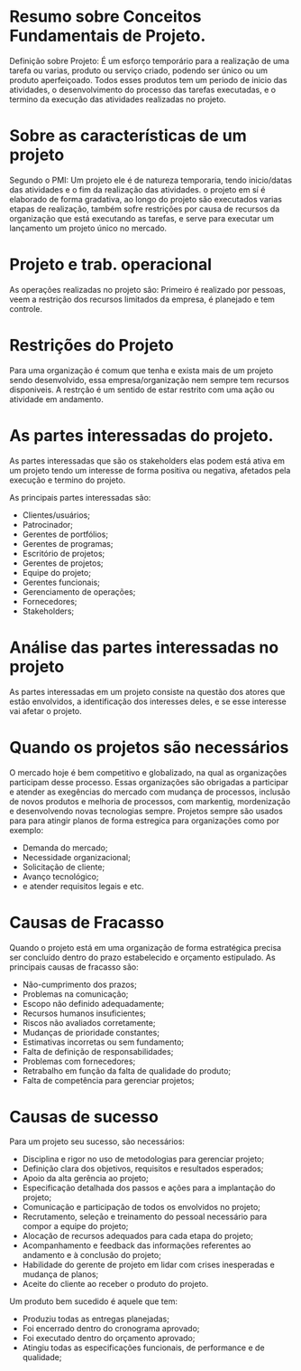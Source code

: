 # Resumo sobre Conceitos Fundamentais de Projeto.
Definição sobre Projeto:
É um esforço temporário para a realização de uma tarefa ou varias, produto ou serviço criado, podendo ser único ou um produto aperfeiçoado.
Todos esses produtos tem um periodo de inicio das atividades, o desenvolvimento do processo das tarefas executadas, e o termino da execução
das atividades realizadas no projeto.

# Sobre as características de um projeto
Segundo o PMI:
Um projeto ele é de natureza temporaria, tendo inicio/datas das atividades e o fim da realização das atividades.
o projeto em sí é elaborado de forma gradativa, ao longo do projeto são executados varias etapas de realização, também sofre restrições
por causa de recursos da organização que está executando as tarefas, e serve para executar um lançamento um projeto único no mercado.

# Projeto e trab. operacional
As operações realizadas no projeto são:
Primeiro é realizado por pessoas, veem a restrição dos recursos limitados da empresa, é planejado e tem controle.

# Restrições do Projeto
Para uma organização é comum que tenha e exista mais de um projeto sendo desenvolvido, essa empresa/organização nem sempre tem recursos disponiveis. A restrção é um sentido de estar restrito com uma ação ou atividade em andamento.

# As partes interessadas do projeto.
As partes interessadas que são os stakeholders elas podem está ativa em um projeto tendo um interesse de forma positiva ou negativa, afetados pela execução e termino do projeto.

As principais partes interessadas são:
  - Clientes/usuários;
  - Patrocinador;
  - Gerentes de portfólios;
  - Gerentes de programas;
  - Escritório de projetos;
  - Gerentes de projetos;
  - Equipe do projeto;
  - Gerentes funcionais;
  - Gerenciamento de operações;
  - Fornecedores;
  - Stakeholders;
  
# Análise das partes interessadas no projeto  
As partes interessadas em um projeto consiste na questão dos atores que estão envolvidos, a identificação dos interesses deles, e se esse interesse vai afetar o projeto.
  
# Quando os projetos são necessários  
O mercado hoje é bem competitivo e globalizado, na qual as organizações participam desse processo. Essas organizações são obrigadas a participar e atender as exegências do mercado com mudança de processos, inclusão de novos produtos e melhoria de processos, com markentig, mordenização e desenvolvendo novas tecnologias sempre. Projetos sempre são usados para para atingir planos de forma estregica para organizações como por exemplo:
  - Demanda do mercado;
  - Necessidade organizacional;
  - Solicitação de cliente;
  - Avanço tecnológico;
  - e atender requisitos legais e etc.
  
# Causas de Fracasso
Quando o projeto está em uma organização de forma estratégica precisa ser concluído dentro do prazo estabelecido e orçamento estipulado. As principais causas de fracasso são:
  - Não-cumprimento dos prazos;
  - Problemas na comunicação;
  - Escopo não definido adequadamente;
  - Recursos humanos insuficientes;
  - Riscos não avaliados corretamente;
  - Mudanças de prioridade constantes;
  - Estimativas incorretas ou sem fundamento;
  - Falta de definição de responsabilidades;
  - Problemas com fornecedores;
  - Retrabalho em função da falta de qualidade do produto;
  - Falta de competência para gerenciar projetos;

# Causas de sucesso
Para um projeto seu sucesso, são necessários:

  - Disciplina e rigor no uso de metodologias para gerenciar projeto;
  - Definição clara dos objetivos, requisitos e resultados esperados;
  - Apoio da alta gerência ao projeto;
  - Especificação detalhada dos passos e ações para a implantação do projeto;
  - Comunicação e participação de todos os envolvidos no projeto;
  - Recrutamento, seleção e treinamento do pessoal necessário para compor a equipe do projeto;
  - Alocação de recursos adequados para cada etapa do projeto;
  - Acompanhamento e feedback das informações referentes ao andamento e à conclusão do projeto;
  - Habilidade do gerente de projeto em lidar com crises inesperadas e mudança de planos;
  - Aceite do cliente ao receber o produto do projeto.
  
Um produto bem sucedido é aquele que tem:

  - Produziu todas as entregas planejadas;
  - Foi encerrado dentro do cronograma aprovado;
  - Foi executado dentro do orçamento aprovado;
  - Atingiu todas as especificações funcionais, de performance e de qualidade;

